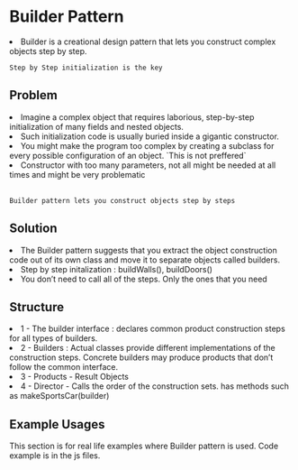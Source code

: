 # Builder Pattern
<li>Builder is a creational design pattern that lets you construct complex objects step by step.</li>

`Step by Step initialization is the key`

## Problem

<li> Imagine a complex object that requires laborious, step-by-step initialization of many fields and nested objects. </li>
<li> Such initialization code is usually buried inside a gigantic constructor.</li>
<li> You might make the program too complex by creating a subclass for every possible configuration of an object. `This is not preffered` </li>
<li> Constructor with too many parameters, not all might be needed at all times and might be very problematic </li>
<br/>

`Builder pattern lets you construct objects step by steps`

## Solution

<li> The Builder pattern suggests that you extract the object construction code out of its own class and move it to separate objects called builders. </li> 
<li> Step by step initalization : buildWalls(), buildDoors()  </li>
<li> You don’t need to call all of the steps. Only the ones that you need </li>

## Structure

<li> 1 - The builder interface :  declares common product construction steps for all types of builders. </li>
<li> 2 - Builders : Actual classes provide different implementations of the construction steps. Concrete builders may produce products that don’t follow the common interface. </li>
<li> 3 - Products - Result Objects </li>
<li> 4 - Director - Calls the order of the construction sets. has methods such as makeSportsCar(builder) </li>


## Example Usages
This section is for real life examples where Builder pattern is used. Code example is in the js files.


